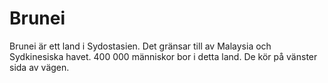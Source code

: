 # Brunei

Brunei är ett land i Sydostasien. Det gränsar till av Malaysia och Sydkinesiska
havet. 400 000 människor bor i detta land. De kör på vänster sida av vägen.

